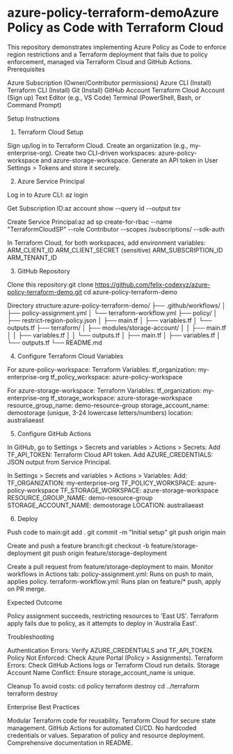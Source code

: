 # azure-policy-terraform-demoAzure Policy as Code with Terraform Cloud
This repository demonstrates implementing Azure Policy as Code to enforce region restrictions and a Terraform deployment that fails due to policy enforcement, managed via Terraform Cloud and GitHub Actions.
Prerequisites

Azure Subscription (Owner/Contributor permissions)
Azure CLI (Install)
Terraform CLI (Install)
Git (Install)
GitHub Account
Terraform Cloud Account (Sign up)
Text Editor (e.g., VS Code)
Terminal (PowerShell, Bash, or Command Prompt)

Setup Instructions
1. Terraform Cloud Setup

Sign up/log in to Terraform Cloud.
Create an organization (e.g., my-enterprise-org).
Create two CLI-driven workspaces: azure-policy-workspace and azure-storage-workspace.
Generate an API token in User Settings > Tokens and store it securely.

2. Azure Service Principal

Log in to Azure CLI: az login


Get Subscription ID:az account show --query id --output tsv


Create Service Principal:az ad sp create-for-rbac --name "TerraformCloudSP" --role Contributor --scopes /subscriptions/<subscription-id> --sdk-auth


In Terraform Cloud, for both workspaces, add environment variables:
ARM_CLIENT_ID
ARM_CLIENT_SECRET (sensitive)
ARM_SUBSCRIPTION_ID
ARM_TENANT_ID



3. GitHub Repository

Clone this repository:git clone https://github.com/felix-codexyz/azure-policy-terraform-demo.git
cd azure-policy-terraform-demo


Directory structure:azure-policy-terraform-demo/
├── .github/workflows/
│   ├── policy-assignment.yml
│   └── terraform-workflow.yml
├── policy/
│   ├── restrict-region-policy.json
│   ├── main.tf
│   ├── variables.tf
│   └── outputs.tf
├── terraform/
│   ├── modules/storage-account/
│   │   ├── main.tf
│   │   ├── variables.tf
│   │   └── outputs.tf
│   ├── main.tf
│   ├── variables.tf
│   └── outputs.tf
└── README.md



4. Configure Terraform Cloud Variables

For azure-policy-workspace:
Terraform Variables:
tf_organization: my-enterprise-org
tf_policy_workspace: azure-policy-workspace




For azure-storage-workspace:
Terraform Variables:
tf_organization: my-enterprise-org
tf_storage_workspace: azure-storage-workspace
resource_group_name: demo-resource-group
storage_account_name: demostorage<unique-suffix> (unique, 3-24 lowercase letters/numbers)
location: australiaeast





5. Configure GitHub Actions

In GitHub, go to Settings > Secrets and variables > Actions > Secrets:
Add TF_API_TOKEN: Terraform Cloud API token.
Add AZURE_CREDENTIALS: JSON output from Service Principal.


In Settings > Secrets and variables > Actions > Variables:
Add:
TF_ORGANIZATION: my-enterprise-org
TF_POLICY_WORKSPACE: azure-policy-workspace
TF_STORAGE_WORKSPACE: azure-storage-workspace
RESOURCE_GROUP_NAME: demo-resource-group
STORAGE_ACCOUNT_NAME: demostorage<unique-suffix>
LOCATION: australiaeast


6. Deploy

Push code to main:git add .
git commit -m "Initial setup"
git push origin main


Create and push a feature branch:git checkout -b feature/storage-deployment
git push origin feature/storage-deployment


Create a pull request from feature/storage-deployment to main.
Monitor workflows in Actions tab:
policy-assignment.yml: Runs on push to main, applies policy.
terraform-workflow.yml: Runs plan on feature/* push, apply on PR merge.



Expected Outcome

Policy assignment succeeds, restricting resources to 'East US'.
Terraform apply fails due to policy, as it attempts to deploy in 'Australia East'.

Troubleshooting

Authentication Errors: Verify AZURE_CREDENTIALS and TF_API_TOKEN.
Policy Not Enforced: Check Azure Portal (Policy > Assignments).
Terraform Errors: Check GitHub Actions logs or Terraform Cloud run details.
Storage Account Name Conflict: Ensure storage_account_name is unique.

Cleanup
To avoid costs:
cd policy
terraform destroy
cd ../terraform
terraform destroy

Enterprise Best Practices

Modular Terraform code for reusability.
Terraform Cloud for secure state management.
GitHub Actions for automated CI/CD.
No hardcoded credentials or values.
Separation of policy and resource deployment.
Comprehensive documentation in README.
